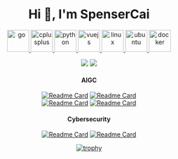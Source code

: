 <h1 align="center">Hi 👋, I'm SpenserCai</h1>

<p align="center">
  <a href="https://go.dev" target="_blank" rel="noreferrer"> 
    <img src="https://cdn.jsdelivr.net/gh/devicons/devicon/icons/go/go-original.svg" alt="go" width="50" height="50" />
  </a> 
  <a href="https://cplusplus.com" target="_blank" rel="noreferrer">
    <img src="https://cdn.jsdelivr.net/gh/devicons/devicon/icons/cplusplus/cplusplus-original.svg" alt="cplusplus" width="50" height="50" />
  </a>
  <a href="https://www.python.org" target="_blank" rel="noreferrer"> 
    <img src="https://cdn.jsdelivr.net/gh/devicons/devicon/icons/python/python-original.svg" alt="python" width="50" height="50"/> 
  </a> 
  <a href="https://vuejs.org" target="_blank" rel="noreferrer">
    <img src="https://cdn.jsdelivr.net/gh/devicons/devicon/icons/vuejs/vuejs-original.svg" alt="vuejs" width="50" height="50" />
  </a>
  <a href="https://www.linux.org" target="_blank" rel="noreferrer">
    <img src="https://cdn.jsdelivr.net/gh/devicons/devicon/icons/linux/linux-original.svg" alt="linux" width="50" height="50"/>
  </a>
  <a href="https://ubuntu.com/" target="_blank" rel="noreferrer">
    <img src="https://cdn.jsdelivr.net/gh/devicons/devicon/icons/ubuntu/ubuntu-plain-wordmark.svg" alt="ubuntu" width="50" height="50"/>
  </a>
  <a href="https://www.docker.com" target="_blank" rel="noreferrer">
    <img src="https://cdn.jsdelivr.net/gh/devicons/devicon/icons/docker/docker-original.svg" alt="docker" width="50" height="50"/>
  </a>
</p>


<p align = "center">
  <img src = "https://github-readme-stats-git-masterrstaa-rickstaa.vercel.app/api?username=SpenserCai&show_icons=true&theme=tokyonight&line_height=40" />
  <img src = "https://github-readme-stats-git-masterrstaa-rickstaa.vercel.app/api/top-langs/?username=SpenserCai&theme=tokyonight&langs_count=5" />
</p>

<div align="center">
  
#### AIGC
[![Readme Card](https://github-readme-stats.vercel.app/api/pin/?theme=tokyonight&username=SpenserCai&repo=sd-webui-deoldify)](https://github.com/SpenserCai/sd-webui-deoldify)
[![Readme Card](https://github-readme-stats.vercel.app/api/pin/?theme=tokyonight&username=SpenserCai&repo=sd-webui-go)](https://github.com/SpenserCai/sd-webui-go)
</br>
[![Readme Card](https://github-readme-stats.vercel.app/api/pin/?theme=tokyonight&username=SpenserCai&repo=sd-webui-discord)](https://github.com/SpenserCai/sd-webui-discord)
[![Readme Card](https://github-readme-stats.vercel.app/api/pin/?theme=tokyonight&username=SpenserCai&repo=sd-webui-discord-ex)](https://github.com/SpenserCai/sd-webui-discord-ex)

#### Cybersecurity
[![Readme Card](https://github-readme-stats.vercel.app/api/pin/?theme=tokyonight&username=SpenserCai&repo=GoWxDump)](https://github.com/SpenserCai/GoWxDump)
[![Readme Card](https://github-readme-stats.vercel.app/api/pin/?theme=tokyonight&username=SpenserCai&repo=DRat)](https://github.com/SpenserCai/DRat)






</div>
<div align="center">

[![trophy](https://github-profile-trophy.vercel.app/?username=SpenserCai&theme=onedark)](https://github.com/ryo-ma/github-profile-trophy)

</div>
<!--
**SpenserCai/SpenserCai** is a ✨ _special_ ✨ repository because its `README.md` (this file) appears on your GitHub profile.

Here are some ideas to get you started:

- 🔭 I’m currently working on ...
- 🌱 I’m currently learning ...
- 👯 I’m looking to collaborate on ...
- 🤔 I’m looking for help with ...
- 💬 Ask me about ...
- 📫 How to reach me: ...
- 😄 Pronouns: ...
- ⚡ Fun fact: ...
-->
